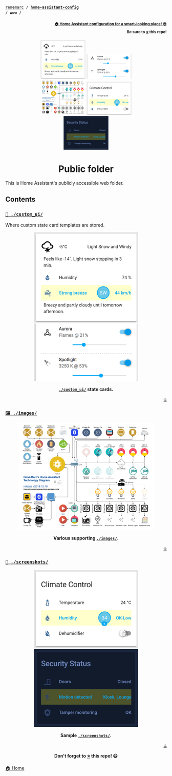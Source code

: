 <!-- Header -->
[link-profile]:https://github.com/renemarc
[link-repo]:https://github.com/renemarc/home-assistant-config

<a name="top"></a>
<code>[renemarc][link-profile] / **[home-assistant-config][link-repo]** / **www** /</code>

<p align="right"><sub><strong><a href="https://github.com/renemarc/home-assistant-config">🏠 Home Assistant configuration for a smart-looking place! 😎</a><br>Be sure to <a href="#" title="star">⭐️</a> this repo!</strong></sub></p>

<!-- Hero -->
<figure>
    <div align="center">
        <a href="#-custom_ui" title="Custom UI"><img src="screenshots/group-weather.png" alt="Custom UI elements" width="140"></a>
        <a href="#-custom_ui" title="Custom UI"><img src="screenshots/card-horizontal-line.png" alt="Horizontal line state card" width="140"></a>
        <a href="#-images" title="Images"><img src="images/technology-diagram.png" alt="Technology diagram" width="140"></a>
        <a href="#-screenshots" title="Screenshots"><img src="screenshots/group-climate.png" alt="Climate control group" width="140"></a>
        <a href="#-screenshots" title="Screenshots"><img src="screenshots/group-security-dark.png" alt="Security Status group (dark theme)" width="140"></a>
    </div>
</figure>

<h1 align="center">Public folder</h1>

This is Home Assistant's publicly accessible web folder.

## Contents

### [`🌈 ./custom_ui/`](custom_ui)

Where custom state card templates are stored.

<div align="center">
    <figure>
        <div>
            <img src="screenshots/group-weather.png" alt="Custom UI elements" title="Custom UI + Value-only state card" width="325">
            <img src="screenshots/card-horizontal-line.png" alt="Horizontal line state card" title="Custom UI + Horizontal line state card" width="325">
        </div>
        <figcaption>
            <p><strong><a href="custom_ui"><code>./custom_ui/</code></a> state cards.</strong></p>
        </figcaption>
    </figure>
</div>

<p align="right"><a href="#top" title="Back to top">🔝</a></p>

### [`🖼 ./images/`](images)

<div align="center">
    <figure>
        <div>
            <img src="images/technology-diagram.png" alt="Technology diagram" title="Technology diagram" width="650">
        </div>
        <figcaption>
            <p><strong>Various supporting <a href="images"><code>./images/</code></a>.</strong></p>
        </figcaption>
    </figure>
</div>

<p align="right"><a href="#top" title="Back to top">🔝</a></p>

### [`📸 ./screenshots/`](screenshots)

<div align="center">
    <figure>
        <div>
            <img src="screenshots/group-climate.png" alt="Climate control group" title="Climate control" width="325">
            <img src="screenshots/group-security-dark.png" alt="Security Status group (dark theme)" title="Security Status (dark theme)" width="325">
        </div>
        <figcaption>
            <p><strong>Sample <a href="screenshots"><code>./screenshots/</code></a>.</strong></p>
        </figcaption>
    </figure>
</div>

<!-- Footer -->
<p align="right"><a href="#top" title="Back to top">🔝</a></p>

<p align="center"><strong>Don't forget to <a href="#" title="star">⭐️</a> this repo! 😃</strong></p>

[🏠 Home][link-repo]
